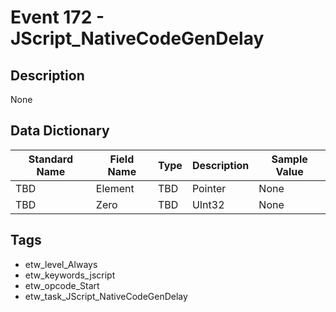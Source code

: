 # Event 172 - JScript_NativeCodeGenDelay

## Description
None

## Data Dictionary
|Standard Name|Field Name|Type|Description|Sample Value|
|---|---|---|---|---|
|TBD|Element|TBD|Pointer|None|None|
|TBD|Zero|TBD|UInt32|None|None|

## Tags
* etw_level_Always
* etw_keywords_jscript
* etw_opcode_Start
* etw_task_JScript_NativeCodeGenDelay